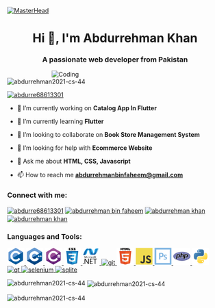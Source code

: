 [![MasterHead](https://as1.ftcdn.net/v2/jpg/02/21/97/86/1000_F_221978639_EyPBA9tuscYhW6rhaO5EiVzdG8hvQSgV.jpg)](https://rishavchanda.io)
<h1 align="center">Hi 👋, I'm Abdurrehman Khan</h1>
<h3 align="center">A passionate web developer from Pakistan</h3>
<img align="right" alt="Coding" width="400" src="https://quantumhunts.com/user/assets/images/hero/hiring-manager-quantumhunts.gif">
<p align="left"> <img src="https://komarev.com/ghpvc/?username=abdurrehman2021-cs-44&label=Profile%20views&color=0e75b6&style=flat" alt="abdurrehman2021-cs-44" /> </p>

<p align="left"> <a href="https://twitter.com/abdurre68613301" target="blank"><img src="https://img.shields.io/twitter/follow/abdurre68613301?logo=twitter&style=for-the-badge" alt="abdurre68613301" /></a> </p>

- 🔭 I’m currently working on **Catalog App In Flutter**

- 🌱 I’m currently learning **Flutter**

- 👯 I’m looking to collaborate on **Book Store Management System**

- 🤝 I’m looking for help with **Ecommerce Website**

- 💬 Ask me about **HTML, CSS, Javascript**

- 📫 How to reach me **abdurrehmanbinfaheem@gmail.com**

<h3 align="left">Connect with me:</h3>
<p align="left">
<a href="https://twitter.com/abdurre68613301" target="blank"><img align="center" src="https://raw.githubusercontent.com/rahuldkjain/github-profile-readme-generator/master/src/images/icons/Social/twitter.svg" alt="abdurre68613301" height="30" width="40" /></a>
<a href="https://linkedin.com/in/abdurrehman bin faheem" target="blank"><img align="center" src="https://raw.githubusercontent.com/rahuldkjain/github-profile-readme-generator/master/src/images/icons/Social/linked-in-alt.svg" alt="abdurrehman bin faheem" height="30" width="40" /></a>
<a href="https://fb.com/abdurrehman khan" target="blank"><img align="center" src="https://raw.githubusercontent.com/rahuldkjain/github-profile-readme-generator/master/src/images/icons/Social/facebook.svg" alt="abdurrehman khan" height="30" width="40" /></a>
<a href="https://instagram.com/abdurrehman khan" target="blank"><img align="center" src="https://raw.githubusercontent.com/rahuldkjain/github-profile-readme-generator/master/src/images/icons/Social/instagram.svg" alt="abdurrehman khan" height="30" width="40" /></a>
</p>

<h3 align="left">Languages and Tools:</h3>
<p align="left"> <a href="https://www.cprogramming.com/" target="_blank" rel="noreferrer"> <img src="https://raw.githubusercontent.com/devicons/devicon/master/icons/c/c-original.svg" alt="c" width="40" height="40"/> </a> <a href="https://www.w3schools.com/cpp/" target="_blank" rel="noreferrer"> <img src="https://raw.githubusercontent.com/devicons/devicon/master/icons/cplusplus/cplusplus-original.svg" alt="cplusplus" width="40" height="40"/> </a> <a href="https://www.w3schools.com/cs/" target="_blank" rel="noreferrer"> <img src="https://raw.githubusercontent.com/devicons/devicon/master/icons/csharp/csharp-original.svg" alt="csharp" width="40" height="40"/> </a> <a href="https://www.w3schools.com/css/" target="_blank" rel="noreferrer"> <img src="https://raw.githubusercontent.com/devicons/devicon/master/icons/css3/css3-original-wordmark.svg" alt="css3" width="40" height="40"/> </a> <a href="https://dotnet.microsoft.com/" target="_blank" rel="noreferrer"> <img src="https://raw.githubusercontent.com/devicons/devicon/master/icons/dot-net/dot-net-original-wordmark.svg" alt="dotnet" width="40" height="40"/> </a> <a href="https://git-scm.com/" target="_blank" rel="noreferrer"> <img src="https://www.vectorlogo.zone/logos/git-scm/git-scm-icon.svg" alt="git" width="40" height="40"/> </a> <a href="https://www.w3.org/html/" target="_blank" rel="noreferrer"> <img src="https://raw.githubusercontent.com/devicons/devicon/master/icons/html5/html5-original-wordmark.svg" alt="html5" width="40" height="40"/> </a> <a href="https://developer.mozilla.org/en-US/docs/Web/JavaScript" target="_blank" rel="noreferrer"> <img src="https://raw.githubusercontent.com/devicons/devicon/master/icons/javascript/javascript-original.svg" alt="javascript" width="40" height="40"/> </a> <a href="https://www.photoshop.com/en" target="_blank" rel="noreferrer"> <img src="https://raw.githubusercontent.com/devicons/devicon/master/icons/photoshop/photoshop-line.svg" alt="photoshop" width="40" height="40"/> </a> <a href="https://www.php.net" target="_blank" rel="noreferrer"> <img src="https://raw.githubusercontent.com/devicons/devicon/master/icons/php/php-original.svg" alt="php" width="40" height="40"/> </a> <a href="https://www.python.org" target="_blank" rel="noreferrer"> <img src="https://raw.githubusercontent.com/devicons/devicon/master/icons/python/python-original.svg" alt="python" width="40" height="40"/> </a> <a href="https://www.qt.io/" target="_blank" rel="noreferrer"> <img src="https://upload.wikimedia.org/wikipedia/commons/0/0b/Qt_logo_2016.svg" alt="qt" width="40" height="40"/> </a> <a href="https://www.selenium.dev" target="_blank" rel="noreferrer"> <img src="https://raw.githubusercontent.com/detain/svg-logos/780f25886640cef088af994181646db2f6b1a3f8/svg/selenium-logo.svg" alt="selenium" width="40" height="40"/> </a> <a href="https://www.sqlite.org/" target="_blank" rel="noreferrer"> <img src="https://www.vectorlogo.zone/logos/sqlite/sqlite-icon.svg" alt="sqlite" width="40" height="40"/> </a> </p>

<p><img align="left" src="https://github-readme-stats.vercel.app/api/top-langs?username=abdurrehman2021-cs-44&show_icons=true&locale=en&layout=compact" alt="abdurrehman2021-cs-44" /></p>

<p>&nbsp;<img align="center" src="https://github-readme-stats.vercel.app/api?username=abdurrehman2021-cs-44&show_icons=true&locale=en" alt="abdurrehman2021-cs-44" /></p>

<p><img align="center" src="https://github-readme-streak-stats.herokuapp.com/?user=abdurrehman2021-cs-44&" alt="abdurrehman2021-cs-44" /></p>
